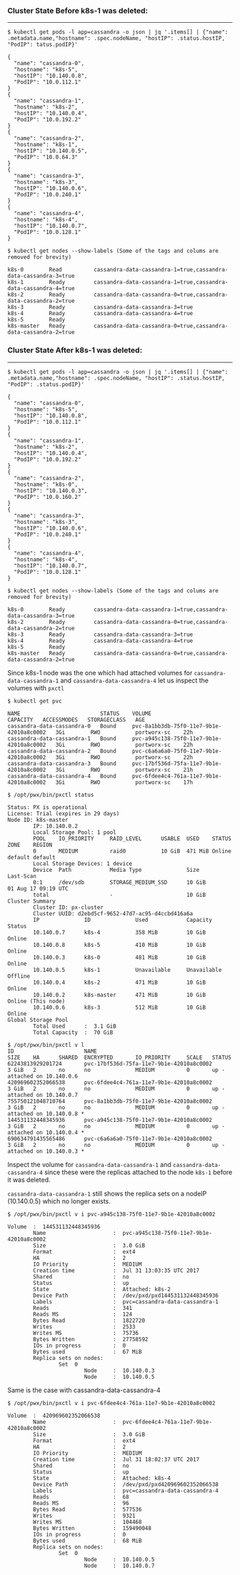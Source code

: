 ### Cluster State Before k8s-1 was deleted:
-------------------------------------------------------
```
$ kubectl get pods -l app=cassandra -o json | jq '.items[] | {"name": .metadata.name,"hostname": .spec.nodeName, "hostIP": .status.hostIP, "PodIP": tatus.podIP}'

{
  "name": "cassandra-0",
  "hostname": "k8s-5",
  "hostIP": "10.140.0.8",
  "PodIP": "10.0.112.1"
}
{
  "name": "cassandra-1",
  "hostname": "k8s-2",
  "hostIP": "10.140.0.4",
  "PodIP": "10.0.192.2"
}
{
  "name": "cassandra-2",
  "hostname": "k8s-1",
  "hostIP": "10.140.0.5",
  "PodIP": "10.0.64.3"
}
{
  "name": "cassandra-3",
  "hostname": "k8s-3",
  "hostIP": "10.140.0.6",
  "PodIP": "10.0.240.1"
}
{
  "name": "cassandra-4",
  "hostname": "k8s-4",
  "hostIP": "10.140.0.7",
  "PodIP": "10.0.128.1"
}

$ kubectl get nodes --show-labels (Some of the tags and colums are removed for brevity)

k8s-0        Read          cassandra-data-cassandra-1=true,cassandra-data-cassandra-3=true
k8s-1        Ready         cassandra-data-cassandra-1=true,cassandra-data-cassandra-4=true
k8s-2        Ready         cassandra-data-cassandra-0=true,cassandra-data-cassandra-2=true
k8s-3        Ready         cassandra-data-cassandra-3=true
k8s-4        Ready         cassandra-data-cassandra-4=true
k8s-5        Ready         
k8s-master   Ready         cassandra-data-cassandra-0=true,cassandra-data-cassandra-2=true
```

### Cluster State After k8s-1 was deleted:
-------------------------------------------------------

```
$ kubectl get pods -l app=cassandra -o json | jq '.items[] | {"name": .metadata.name,"hostname": .spec.nodeName, "hostIP": .status.hostIP, "PodIP": .status.podIP}'

{
  "name": "cassandra-0",
  "hostname": "k8s-5",
  "hostIP": "10.140.0.8",
  "PodIP": "10.0.112.1"
}
{
  "name": "cassandra-1",
  "hostname": "k8s-2",
  "hostIP": "10.140.0.4",
  "PodIP": "10.0.192.2"
}
{
  "name": "cassandra-2",
  "hostname": "k8s-0",
  "hostIP": "10.140.0.3",
  "PodIP": "10.0.160.2"
}
{
  "name": "cassandra-3",
  "hostname": "k8s-3",
  "hostIP": "10.140.0.6",
  "PodIP": "10.0.240.1"
}
{
  "name": "cassandra-4",
  "hostname": "k8s-4",
  "hostIP": "10.140.0.7",
  "PodIP": "10.0.128.1"
}

$ kubectl get nodes --show-labels (Some of the tags and colums are removed for brevity)

k8s-0        Ready         cassandra-data-cassandra-1=true,cassandra-data-cassandra-3=true
k8s-2        Ready         cassandra-data-cassandra-0=true,cassandra-data-cassandra-2=true
k8s-3        Ready         cassandra-data-cassandra-3=true
k8s-4        Ready         cassandra-data-cassandra-4=true
k8s-5        Ready               
k8s-master   Ready         cassandra-data-cassandra-0=true,cassandra-data-cassandra-2=true
```

Since k8s-1 node was the one which had attached volumes for ```cassandra-data-cassandra-1``` and ```cassandra-data-cassandra-4``` let us inspect the volumes with ```pxctl```

```
$ kubectl get pvc

NAME                         STATUS    VOLUME                                     CAPACITY   ACCESSMODES   STORAGECLASS   AGE
cassandra-data-cassandra-0   Bound     pvc-8a1bb3db-75f0-11e7-9b1e-42010a8c0002   3Gi        RWO           portworx-sc    22h
cassandra-data-cassandra-1   Bound     pvc-a945c138-75f0-11e7-9b1e-42010a8c0002   3Gi        RWO           portworx-sc    22h
cassandra-data-cassandra-2   Bound     pvc-c6a6a6a0-75f0-11e7-9b1e-42010a8c0002   3Gi        RWO           portworx-sc    22h
cassandra-data-cassandra-3   Bound     pvc-17bf536d-75fa-11e7-9b1e-42010a8c0002   3Gi        RWO           portworx-sc    21h
cassandra-data-cassandra-4   Bound     pvc-6fdee4c4-761a-11e7-9b1e-42010a8c0002   3Gi        RWO           portworx-sc    17h
```

```
$ /opt/pwx/bin/pxctl status

Status: PX is operational
License: Trial (expires in 29 days)
Node ID: k8s-master
        IP: 10.140.0.2
        Local Storage Pool: 1 pool
        POOL    IO_PRIORITY     RAID_LEVEL      USABLE  USED    STATUS  ZONE    REGION
        0       MEDIUM          raid0           10 GiB  471 MiB Online  default default
        Local Storage Devices: 1 device
        Device  Path            Media Type              Size            Last-Scan
        0:1     /dev/sdb        STORAGE_MEDIUM_SSD      10 GiB          01 Aug 17 09:19 UTC
        total                   -                       10 GiB
Cluster Summary
        Cluster ID: px-cluster
        Cluster UUID: d2ebd5cf-9652-47d7-ac95-d4ccbd416a6a
        IP              ID              Used            Capacity        Status
        10.140.0.7      k8s-4           358 MiB         10 GiB          Online
        10.140.0.8      k8s-5           410 MiB         10 GiB          Online
        10.140.0.3      k8s-0           481 MiB         10 GiB          Online
        10.140.0.5      k8s-1           Unavailable     Unavailable     Offline
        10.140.0.4      k8s-2           471 MiB         10 GiB          Online
        10.140.0.2      k8s-master      471 MiB         10 GiB          Online (This node)
        10.140.0.6      k8s-3           512 MiB         10 GiB          Online
Global Storage Pool
        Total Used      :  3.1 GiB
        Total Capacity  :  70 GiB
```

```
$ /opt/pwx/bin/pxctl v l
ID                      NAME                                            SIZE    HA      SHARED  ENCRYPTED       IO_PRIORITY     SCALE   STATUS
62243813929201724       pvc-17bf536d-75fa-11e7-9b1e-42010a8c0002        3 GiB   2       no      no              MEDIUM          0       up - attached on 10.140.0.6
420969602352066538      pvc-6fdee4c4-761a-11e7-9b1e-42010a8c0002        3 GiB   2       no      no              MEDIUM          0       up - attached on 10.140.0.7
755750121048710764      pvc-8a1bb3db-75f0-11e7-9b1e-42010a8c0002        3 GiB   2       no      no              MEDIUM          0       up - attached on 10.140.0.8 *
144531132448345936      pvc-a945c138-75f0-11e7-9b1e-42010a8c0002        3 GiB   2       no      no              MEDIUM          0       up - attached on 10.140.0.4 *
690634791435565486      pvc-c6a6a6a0-75f0-11e7-9b1e-42010a8c0002        3 GiB   2       no      no              MEDIUM          0       up - attached on 10.140.0.3 *
```

Inspect the volume for ```cassandra-data-cassandra-1``` and ```cassandra-data-cassandra-4``` since these were the replicas attached to the node ```k8s-1``` before it was deleted. 

```cassandra-data-cassandra-1``` still shows the replica sets on a nodeIP (10.140.0.5) which no longer exists. 

```
$ /opt/pwx/bin/pxctl v i pvc-a945c138-75f0-11e7-9b1e-42010a8c0002

Volume  :  144531132448345936
        Name                     :  pvc-a945c138-75f0-11e7-9b1e-42010a8c0002
        Size                     :  3.0 GiB
        Format                   :  ext4
        HA                       :  2
        IO Priority              :  MEDIUM
        Creation time            :  Jul 31 13:03:35 UTC 2017
        Shared                   :  no
        Status                   :  up
        State                    :  Attached: k8s-2
        Device Path              :  /dev/pxd/pxd144531132448345936
        Labels                   :  pvc=cassandra-data-cassandra-1
        Reads                    :  341
        Reads MS                 :  124
        Bytes Read               :  1822720
        Writes                   :  2533
        Writes MS                :  75736
        Bytes Written            :  27758592
        IOs in progress          :  0
        Bytes used               :  67 MiB
        Replica sets on nodes:
                Set  0
                        Node     :  10.140.0.3
                        Node     :  10.140.0.5 
```

Same is the case with cassandra-data-cassandra-4

```
$ /opt/pwx/bin/pxctl v i pvc-6fdee4c4-761a-11e7-9b1e-42010a8c0002

Volume  :  420969602352066538
        Name                     :  pvc-6fdee4c4-761a-11e7-9b1e-42010a8c0002
        Size                     :  3.0 GiB
        Format                   :  ext4
        HA                       :  2
        IO Priority              :  MEDIUM
        Creation time            :  Jul 31 18:02:37 UTC 2017
        Shared                   :  no
        Status                   :  up
        State                    :  Attached: k8s-4
        Device Path              :  /dev/pxd/pxd420969602352066538
        Labels                   :  pvc=cassandra-data-cassandra-4
        Reads                    :  68
        Reads MS                 :  96
        Bytes Read               :  577536
        Writes                   :  9321
        Writes MS                :  104468
        Bytes Written            :  159490048
        IOs in progress          :  0
        Bytes used               :  68 MiB
        Replica sets on nodes:
                Set  0
                        Node     :  10.140.0.5
                        Node     :  10.140.0.7
```